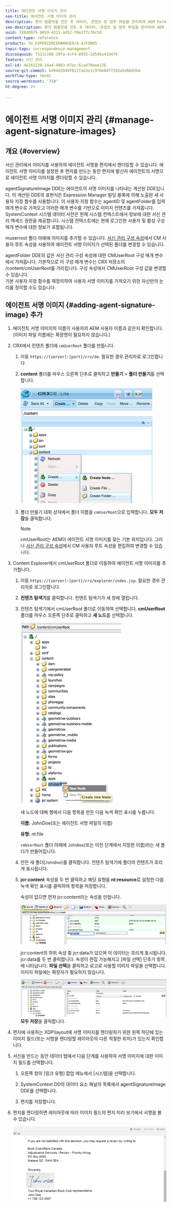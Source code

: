 ```yaml
---
title: 에이전트 서명 이미지 관리
seo-title: 에이전트 서명 이미지 관리
description: 편지 템플릿을 만든 후 데이터, 콘텐츠 및 첨부 파일을 관리하여 AEM Forms에서 서신 작성을 위해 이 템플릿을 사용할 수 있습니다.
seo-description: 편지 템플릿을 만든 후 데이터, 콘텐츠 및 첨부 파일을 관리하여 AEM Forms에서 서신 작성을 위해 이 템플릿을 사용할 수 있습니다.
uuid: 720dd075-9059-4311-ad52-70e2f7c76c58
content-type: reference
products: SG_EXPERIENCEMANAGER/6.4/FORMS
topic-tags: correspondence-management
discoiquuid: 7313c108-39fa-4cf4-8955-2d54be41d476
feature: 서신 관리
exl-id: 4e261228-14a4-4983-97ac-6ca476bee126
source-git-commit: bd94d3949f0117aa3e1c9f0e84f7293a5d6b03b4
workflow-type: tm+mt
source-wordcount: '719'
ht-degree: 1%

---
```


# 에이전트 서명 이미지 관리 {#manage-agent-signature-images}

## 개요 {#overview}

서신 관리에서 이미지를 사용하여 에이전트 서명을 편지에서 렌더링할 수 있습니다. 에이전트 서명 이미지를 설정한 후 편지를 만드는 동안 편지에 발신자 에이전트의 서명으로 에이전트 서명 이미지를 렌더링할 수 있습니다.

agentSignatureImage DDE는 에이전트의 서명 이미지를 나타내는 계산된 DDE입니다. 이 계산된 DDE의 표현식은 Expression Manager 빌딩 블록에 의해 노출된 새 사용자 지정 함수를 사용합니다. 이 사용자 지정 함수는 agentID 및 agentFolder를 입력 매개 변수로 가져오고 이러한 매개 변수를 기반으로 이미지 컨텐츠를 가져옵니다. SystemContext 시스템 데이터 사전은 현재 시스템 컨텍스트에서 정보에 대한 서신 관리 액세스 권한을 제공합니다. 시스템 컨텍스트에는 현재 로그인한 사용자 및 활성 구성 매개 변수에 대한 정보가 포함됩니다.

muserroot 폴더 아래에 이미지를 추가할 수 있습니다. [서신 관리 구성 속성](/help/forms/using/cm-configuration-properties.md)에서 CM 사용자 루트 속성을 사용하여 에이전트 서명 이미지가 선택된 폴더를 변경할 수 있습니다.

agentFolder DDE의 값은 서신 관리 구성 속성에 대한 CMUserRoot 구성 매개 변수에서 가져옵니다. 기본적으로 이 구성 매개 변수는 CRX 저장소의 /content/cmUserRoot를 가리킵니다. 구성 속성에서 CMUserRoot 구성 값을 변경할 수 있습니다.\
기본 사용자 지정 함수를 재정의하여 사용자 서명 이미지를 가져오기 위한 자신만의 논리를 정의할 수도 있습니다.

## 에이전트 서명 이미지 {#adding-agent-signature-image} 추가

1. 에이전트 서명 이미지의 이름이 사용자의 AEM 사용자 이름과 같은지 확인합니다. (이미지 파일 이름에는 확장명이 필요하지 않습니다.)
1. CRX에서 컨텐츠 폴더에 `cmUserRoot` 폴더를 만듭니다.

   1. 이동 `https://[server]:[port]/crx/de`. 필요한 경우 관리자로 로그인합니다.

   1. **content** 폴더를 마우스 오른쪽 단추로 클릭하고 **만들기** > **폴더 만들기**&#x200B;를 선택합니다.

      ![폴더 만들기](assets/1_createnode_cmuserroot.png)

   1. 폴더 만들기 대화 상자에서 폴더 이름을 `cmUserRoot`으로 입력합니다. **모두 저장**&#x200B;을 클릭합니다.

      >[!NOTE]
      >
      >cmUserRoot는 AEM이 에이전트 서명 이미지를 찾는 기본 위치입니다. 그러나 [서신 관리 구성 속성](/help/forms/using/cm-configuration-properties.md)에서 CM 사용자 루트 속성을 편집하여 변경할 수 있습니다.

1. Content Explorer에서 cmUserRoot 폴더로 이동하여 에이전트 서명 이미지를 추가합니다.

   1. 이동 `https://[server]:[port]/crx/explorer/index.jsp`. 필요한 경우 관리자로 로그인합니다.
   1. **컨텐츠 탐색기**&#x200B;를 클릭합니다. 컨텐트 탐색기가 새 창에 열립니다.
   1. 컨텐츠 탐색기에서 cmUserRoot 폴더로 이동하여 선택합니다. **cmUserRoot** 폴더를 마우스 오른쪽 단추로 클릭하고 **새 노드**&#x200B;를 선택합니다.

      ![cmUserRoot의 새 노드](assets/2_cmuserroot_newnode.png)

      새 노드에 대해 행에서 다음 항목을 만든 다음 녹색 확인 표시를 누릅니다.

      **이름:** JohnDoe(또는 에이전트 서명 파일의 이름)

      **유형:** nt:file

      `cmUserRoot` 폴더 아래에 `JohnDoe`(또는 이전 단계에서 지정한 이름)라는 새 폴더가 만들어집니다.

   1. 만든 새 폴더(`JohnDoe`)를 클릭합니다. 컨텐츠 탐색기에 폴더의 컨텐츠가 흐리게 표시됩니다.

   1. **jcr:content** 속성을 두 번 클릭하고 해당 유형을 **nt:resource**&#x200B;로 설정한 다음 녹색 확인 표시를 클릭하여 항목을 저장합니다.

      속성이 없으면 먼저 jcr:content라는 속성을 만듭니다.

      ![jcr:content 속성](assets/3_jcrcontentntresource.png)

      jcr:content의 하위 속성 중 jcr:data가 있으며 이 데이터는 흐리게 표시됩니다. jcr:data를 두 번 클릭합니다. 속성이 편집 가능해지고 [파일 선택] 단추가 항목에 나타납니다. **파일 선택**&#x200B;을 클릭하고 로고로 사용할 이미지 파일을 선택합니다. 이미지 파일에는 확장자가 필요하지 않습니다.

      ![JCR 데이터](assets/5_jcrdata.png)
   **모두 저장**&#x200B;을 클릭합니다.

1. 편지에 사용하는 XDP\layout에 서명 이미지를 렌더링하기 위한 왼쪽 하단에 있는 이미지 필드(또는 서명을 렌더링할 레이아웃의 다른 적절한 위치)가 있는지 확인합니다.
1. 서신을 만드는 동안 데이터 탭에서 다음 단계를 사용하여 서명 이미지에 대한 이미지 필드를 선택합니다.

   1. 오른쪽 창의 [링크 유형] 팝업 메뉴에서 [시스템]을 선택합니다.

   1. SystemContext DD의 데이터 요소 패널의 목록에서 agentSignatureImage DDE를 선택합니다.

   1. 편지를 저장합니다.

1. 편지를 렌더링하면 레이아웃에 따라 이미지 필드의 편지 미리 보기에서 서명을 볼 수 있습니다.

   ![편지에 에이전트 서명 이미지](assets/letterwithsignature.png)
